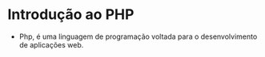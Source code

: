 # Introdução ao PHP
- Php, é uma linguagem de programação voltada para o desenvolvimento de aplicações web.

